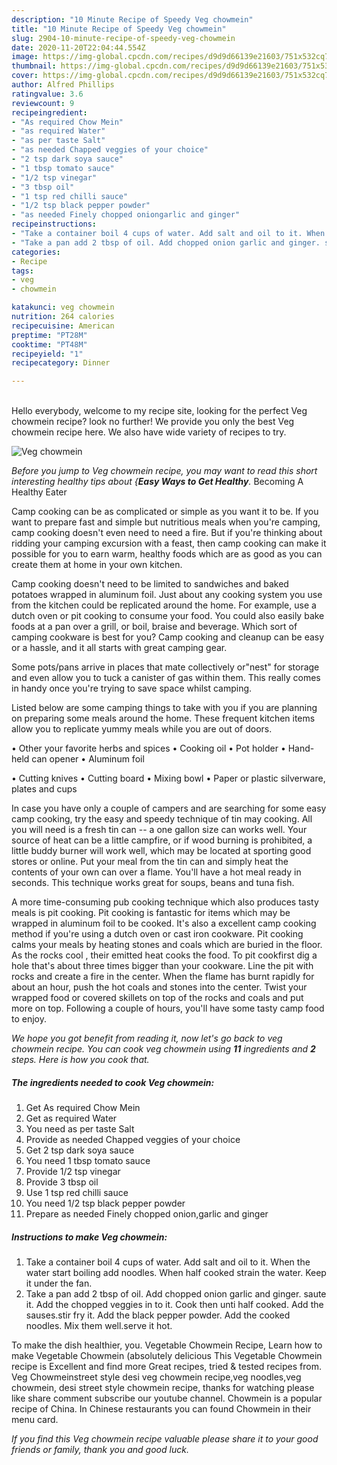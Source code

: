 ```yaml
---
description: "10 Minute Recipe of Speedy Veg chowmein"
title: "10 Minute Recipe of Speedy Veg chowmein"
slug: 2904-10-minute-recipe-of-speedy-veg-chowmein
date: 2020-11-20T22:04:44.554Z
image: https://img-global.cpcdn.com/recipes/d9d9d66139e21603/751x532cq70/veg-chowmein-recipe-main-photo.jpg
thumbnail: https://img-global.cpcdn.com/recipes/d9d9d66139e21603/751x532cq70/veg-chowmein-recipe-main-photo.jpg
cover: https://img-global.cpcdn.com/recipes/d9d9d66139e21603/751x532cq70/veg-chowmein-recipe-main-photo.jpg
author: Alfred Phillips
ratingvalue: 3.6
reviewcount: 9
recipeingredient:
- "As required Chow Mein"
- "as required Water"
- "as per taste Salt"
- "as needed Chapped veggies of your choice"
- "2 tsp dark soya sauce"
- "1 tbsp tomato sauce"
- "1/2 tsp vinegar"
- "3 tbsp oil"
- "1 tsp red chilli sauce"
- "1/2 tsp black pepper powder"
- "as needed Finely chopped oniongarlic and ginger"
recipeinstructions:
- "Take a container boil 4 cups of water. Add salt and oil to it. When the water start boiling add noodles. When half cooked strain the water. Keep it under the fan."
- "Take a pan add 2 tbsp of oil. Add chopped onion garlic and ginger. saute it. Add the chopped veggies in to it. Cook then unti half cooked. Add the sauses.stir fry it. Add the black pepper powder. Add the cooked noodles. Mix them well.serve it hot."
categories:
- Recipe
tags:
- veg
- chowmein

katakunci: veg chowmein 
nutrition: 264 calories
recipecuisine: American
preptime: "PT28M"
cooktime: "PT48M"
recipeyield: "1"
recipecategory: Dinner

---
```

<br>
Hello everybody, welcome to my recipe site, looking for the perfect Veg chowmein recipe? look no further! We provide you only the best Veg chowmein recipe here. We also have wide variety of recipes to try.
<br>


![Veg chowmein](https://img-global.cpcdn.com/recipes/d9d9d66139e21603/751x532cq70/veg-chowmein-recipe-main-photo.jpg)

<i>Before you jump to Veg chowmein recipe, you may want to read this short interesting healthy tips about {<strong>Easy Ways to Get Healthy</strong>.</i>
Becoming A Healthy Eater

    
Camp cooking can be as complicated or simple as you want it to be. If you want to prepare fast and simple but nutritious meals when you're camping, camp cooking doesn't even need to need a fire. But if you're thinking about ridding your camping excursion with a feast, then camp cooking can make it possible for you to earn warm, healthy foods which are as good as you can create them at home in your own kitchen.

Camp cooking doesn't need to be limited to sandwiches and baked potatoes wrapped in aluminum foil.  Just about any cooking system you use from the kitchen could be replicated around the home. For example, use a dutch oven or pit cooking to consume your food. You could also easily bake foods at a pan over a grill, or boil, braise and beverage. Which sort of camping cookware is best for you? Camp cooking and cleanup can be easy or a hassle, and it all starts with great camping gear.

Some pots/pans arrive in places that mate collectively or"nest" for storage and even allow you to tuck a canister of gas within them. This really comes in handy once you're trying to save space whilst camping.

Listed below are some camping things to take with you if you are planning on preparing some meals around the home. These frequent kitchen items allow you to replicate yummy meals while you are out of doors.


• Other your favorite herbs and spices
• Cooking oil
• Pot holder
• Hand-held can opener
• Aluminum foil

• Cutting knives
• Cutting board
• Mixing bowl
• Paper or plastic silverware, plates and cups

In case you have only a couple of campers and are searching for some easy camp cooking, try the easy and speedy technique of tin may cooking. All you will need is a fresh tin can -- a one gallon size can works well. Your source of heat can be a little campfire, or if wood burning is prohibited, a little buddy burner will work well, which may be located at sporting good stores or online. Put your meal from the tin can and simply heat the contents of your own can over a flame. You'll have a hot meal ready in seconds.  This technique works great for soups, beans and tuna fish.

A more time-consuming pub cooking technique which also produces tasty meals is pit cooking. Pit cooking is fantastic for items which may be wrapped in aluminum foil to be cooked.  It's also a excellent camp cooking method if you're using a dutch oven or cast iron cookware. Pit cooking calms your meals by heating stones and coals which are buried in the floor. As the rocks cool , their emitted heat cooks the food. To pit cookfirst dig a hole that's about three times bigger than your cookware. Line the pit with rocks and create a fire in the center. When the flame has burnt rapidly for about an hour, push the hot coals and stones into the center. Twist your wrapped food or covered skillets on top of the rocks and coals and put more on top. Following a couple of hours, you'll have some tasty camp food to enjoy.


<i>We hope you got benefit from reading it, now let's go back to veg chowmein recipe. You can cook veg chowmein using <strong>11</strong> ingredients and <strong>2</strong> steps. Here is how you cook that.
</i>

##### The ingredients needed to cook Veg chowmein:

1. Get As required Chow Mein
1. Get as required Water
1. You need as per taste Salt
1. Provide as needed Chapped veggies of your choice
1. Get 2 tsp dark soya sauce
1. You need 1 tbsp tomato sauce
1. Provide 1/2 tsp vinegar
1. Provide 3 tbsp oil
1. Use 1 tsp red chilli sauce
1. You need 1/2 tsp black pepper powder
1. Prepare as needed Finely chopped onion,garlic and ginger


##### Instructions to make Veg chowmein:

1. Take a container boil 4 cups of water. Add salt and oil to it. When the water start boiling add noodles. When half cooked strain the water. Keep it under the fan.
1. Take a pan add 2 tbsp of oil. Add chopped onion garlic and ginger. saute it. Add the chopped veggies in to it. Cook then unti half cooked. Add the sauses.stir fry it. Add the black pepper powder. Add the cooked noodles. Mix them well.serve it hot.


To make the dish healthier, you. Vegetable Chowmein Recipe, Learn how to make Vegetable Chowmein (absolutely delicious This Vegetable Chowmein recipe is Excellent and find more Great recipes, tried &amp; tested recipes from. Veg Chowmeinstreet style desi veg chowmein recipe,veg noodles,veg chowmein, desi street style chowmein recipe, thanks for watching please like share comment subscribe our youtube channel. Chowmein is a popular recipe of China. In Chinese restaurants you can found Chowmein in their menu card. 

<i>If you find this Veg chowmein recipe valuable please share it to your good friends or family, thank you and good luck.</i>
